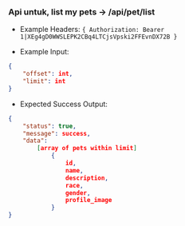 ### Api untuk, list my pets -> /api/pet/list

- Example Headers: `{ Authorization: Bearer 1|XEg4gD0WWSLEPK2CBq4LTCjsVpski2FFEvnDX72B }`

- Example Input: 

```json
{ 
    "offset": int, 
    "limit": int 
}
```

- Expected Success Output: 

```json
{ 
    "status": true, 
    "message": success, 
    "data": 
        [array of pets within limit] 
            { 
                id, 
                name, 
                description, 
                race, 
                gender, 
                profile_image 
            } 
}
```